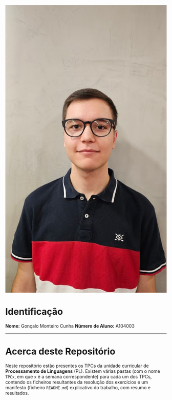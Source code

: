![Foto](photo.jpg)

# Identificação

**Nome:** Gonçalo Monteiro Cunha
**Número de Aluno:** A104003

---

# Acerca deste Repositório

Neste repositório estão presentes os TPCs da unidade curricular de **Processamento de Linguagens** (PL).
Existem várias pastas (com o nome `TPCx`, em que `x` é a semana correspondente) para cada um dos TPCs, contendo os ficheiros resultantes da resolução dos exercícios e um manifesto (ficheiro `README.md`) explicativo do trabalho, com resumo e resultados.
